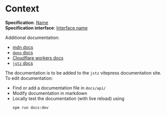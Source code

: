 # Context

**Specification**: [Name](link) \
**Specification interface**: [Interface name](link)

Additional documentation:

- [mdn docs](link)
- [`deno` docs](link)
- [Cloudflare workers docs](link)
- [`jstz` docs](https://trilitech.github.io/jstz/)

The documentation is to be added to the `jstz` vitepress documentation site.
To edit documentation:

- Find or add a documentation file in `docs/api/`
- Modify documentation in markdown
- Locally test the documentation (with live reload) using
  ```sh
  npm run docs:dev
  ```
